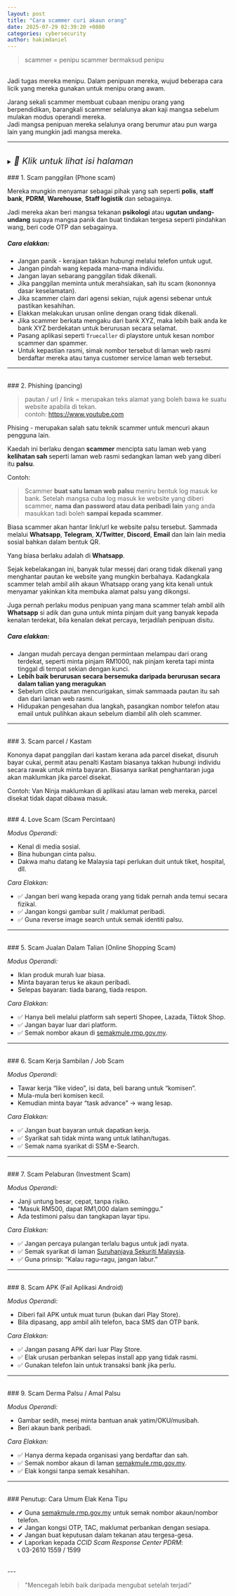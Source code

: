 ```yaml
---
layout: post
title: "Cara scammer curi akaun orang" 
date: 2025-07-29 02:39:20 +0800
categories: cybersecurity 
author: hakimdaniel 
---
```


> scammer = penipu
> scammer bermaksud penipu

<br>
Jadi tugas mereka menipu.  
Dalam penipuan mereka, wujud beberapa cara licik yang mereka gunakan untuk menipu orang awam.  

Jarang sekali scammer membuat cubaan menipu orang yang berpendidikan, barangkali scammer selalunya akan kaji mangsa sebelum mulakan modus operandi mereka.  
Jadi mangsa penipuan mereka selalunya orang berumur atau pun warga lain yang mungkin jadi mangsa mereka.

---
<br>

<details>
  <summary><em style="font-size:20px;">📖 Klik untuk lihat isi halaman</em></summary>

  <ol>
    <li><a href="#1-scam-panggilan-phone-scam">Scam panggilan</a></li>
    <li><a href="#2-phishing-pancing">Phishing (pancing)</a></li>
    <li><a href="#3-scam-parcel--kastam">Scam parcel / kastam</a></li>
    <li><a href="#4-love-scam-scam-percintaan">Love Scam</a></li>
    <li><a href="#5-scam-jualan-dalam-talian-online-shopping-scam">Scam jualan dalam talian</a></li>
    <li><a href="#6-scam-kerja-sambilan--job-scam">Scam kerja sambilan</a></li>
    <li><a href="#7-scam-pelaburan-investment-scam">Scam pelaburan</a></li>
    <li><a href="#8-scam-apk-fail-aplikasi-android">Scam APK</a></li>
    <li><a href="#9-scam-derma-palsu--amal-palsu">Scam derma palsu</a></li>
    <li><a href="#penutup-cara-umum-elak-kena-tipu">Penutup</a></li>
  </ol>

</details>


<br>
### 1. Scam panggilan (Phone scam)

Mereka mungkin menyamar sebagai pihak yang sah seperti **polis**, **staff bank**, **PDRM**, **Warehouse**, **Staff logistik** dan sebagainya.

Jadi mereka akan beri mangsa tekanan **psikologi** atau **ugutan undang-undang** supaya mangsa panik dan buat tindakan tergesa seperti pindahkan wang, beri code OTP dan sebagainya.

##### Cara elakkan:
- Jangan panik - kerajaan takkan hubungi melalui telefon untuk ugut.
- Jangan pindah wang kepada mana-mana individu.
- Jangan layan sebarang panggilan tidak dikenali.
- Jika panggilan meminta untuk merahsiakan, sah itu scam (kononnya dasar keselamatan).
- Jika scammer claim dari agensi sekian, rujuk agensi sebenar untuk pastikan kesahihan.
- Elakkan melakukan urusan online dengan orang tidak dikenali.
- Jika scammer berkata mengaku dari bank XYZ, maka lebih baik anda ke bank XYZ berdekatan untuk berurusan secara selamat.
- Pasang aplikasi seperti `Truecaller` di playstore untuk kesan nombor scammer dan spammer.
- Untuk kepastian rasmi, simak nombor tersebut di laman web rasmi berdaftar mereka atau tanya customer service laman web tersebut.

---
<br>
### 2. Phishing (pancing)

> pautan / url / link = merupakan teks alamat yang boleh bawa ke suatu website apabila di tekan.
> <br>contoh: <https://www.youtube.com>

Phising - merupakan salah satu teknik scammer untuk mencuri akaun pengguna lain.

Kaedah ini berlaku dengan **scammer** mencipta satu laman web yang **kelihatan sah** seperti laman web rasmi sedangkan laman web yang diberi itu **palsu**.

Contoh:
> Scammer **buat satu laman web palsu** meniru bentuk log masuk ke bank.
> Setelah mangsa cuba log masuk ke website yang diberi scammer, **nama dan password atau data peribadi lain**
> yang anda masukkan tadi boleh **sampai kepada scammer**.

Biasa scammer akan hantar link/url ke website palsu tersebut. Sammada melalui **Whatsapp**, **Telegram**, **X/Twitter**, **Discord**, **Email** dan lain lain media sosial bahkan dalam bentuk QR.

Yang biasa berlaku adalah di **Whatsapp**.

Sejak kebelakangan ini, banyak tular messej dari orang tidak dikenali yang menghantar pautan ke website yang mungkin berbahaya. Kadangkala scammer telah ambil alih akaun Whatsapp orang yang kita kenali untuk menyamar yakinkan kita membuka alamat palsu yang dikongsi.

Juga pernah perlaku modus penipuan yang mana scammer telah ambil alih **Whatsapp** si adik dan guna untuk minta pinjam duit yang banyak kepada kenalan terdekat, bila kenalan dekat percaya, terjadilah penipuan disitu.

##### Cara elakkan:
- Jangan mudah percaya dengan permintaan melampau dari orang terdekat, seperti minta pinjam RM1000, nak pinjam kereta tapi minta tinggal di tempat sekian dengan kunci.
- **Lebih baik berurusan secara bersemuka daripada berurusan secara dalam talian yang meragukan**
- Sebelum click pautan mencurigakan, simak sammaada pautan itu sah dan dari laman web rasmi.
- Hidupakan pengesahan dua langkah, pasangkan nombor telefon atau email untuk pulihkan akaun sebelum diambil alih oleh scammer.

---
<br>
### 3. Scam parcel / Kastam

Kononya dapat panggilan dari kastam kerana ada parcel disekat, disuruh bayar cukai, permit atau penalti
Kastam biasanya takkan hubungi individu secara rawak untuk minta bayaran.
Biasanya sarikat penghantaran juga akan maklumkan jika parcel disekat.

Contoh: Van Ninja maklumkan di aplikasi atau laman web mereka, parcel disekat tidak dapat dibawa masuk.

<br>
### 4. Love Scam (Scam Percintaan)

*Modus Operandi:*
- Kenal di media sosial.
- Bina hubungan cinta palsu.
- Dakwa mahu datang ke Malaysia tapi perlukan duit untuk tiket, hospital, dll.

*Cara Elakkan:*
- ✅ Jangan beri wang kepada orang yang tidak pernah anda temui secara fizikal.
- ✅ Jangan kongsi gambar sulit / maklumat peribadi.
- ✅ Guna reverse image search untuk semak identiti palsu.

---
<br>
### 5. Scam Jualan Dalam Talian (Online Shopping Scam)

*Modus Operandi:*
- Iklan produk murah luar biasa.
- Minta bayaran terus ke akaun peribadi.
- Selepas bayaran: tiada barang, tiada respon.

*Cara Elakkan:*
- ✅ Hanya beli melalui platform sah seperti Shopee, Lazada, Tiktok Shop.
- ✅ Jangan bayar luar dari platform.
- ✅ Semak nombor akaun di [semakmule.rmp.gov.my](https://semakmule.rmp.gov.my).

---
<br>
### 6. Scam Kerja Sambilan / Job Scam

*Modus Operandi:*
- Tawar kerja “like video”, isi data, beli barang untuk “komisen”.
- Mula-mula beri komisen kecil.
- Kemudian minta bayar “task advance” → wang lesap.

*Cara Elakkan:*
- ✅ Jangan buat bayaran untuk dapatkan kerja.
- ✅ Syarikat sah tidak minta wang untuk latihan/tugas.
- ✅ Semak nama syarikat di SSM e-Search.

---
<br>
### 7. Scam Pelaburan (Investment Scam)

*Modus Operandi:*
- Janji untung besar, cepat, tanpa risiko.
- “Masuk RM500, dapat RM1,000 dalam seminggu.”
- Ada testimoni palsu dan tangkapan layar tipu.

*Cara Elakkan:*
- ✅ Jangan percaya pulangan terlalu bagus untuk jadi nyata.
- ✅ Semak syarikat di laman [Suruhanjaya Sekuriti Malaysia](https://www.sc.com.my).
- ✅ Guna prinsip: “Kalau ragu-ragu, jangan labur.”

---
<br>
###  8. Scam APK (Fail Aplikasi Android)

*Modus Operandi:*
- Diberi fail APK untuk muat turun (bukan dari Play Store).
- Bila dipasang, app ambil alih telefon, baca SMS dan OTP bank.

*Cara Elakkan:*
- ✅ Jangan pasang APK dari luar Play Store.
- ✅ Elak urusan perbankan selepas install app yang tidak rasmi.
- ✅ Gunakan telefon lain untuk transaksi bank jika perlu.

---
<br>
### 9. Scam Derma Palsu / Amal Palsu

*Modus Operandi:*
- Gambar sedih, mesej minta bantuan anak yatim/OKU/musibah.
- Beri akaun bank peribadi.

*Cara Elakkan:*
- ✅ Hanya derma kepada organisasi yang berdaftar dan sah.
- ✅ Semak nombor akaun di laman [semakmule.rmp.gov.my](https://semakmule.rmp.gov.my).
- ✅ Elak kongsi tanpa semak kesahihan.

---
<br>
### Penutup: Cara Umum Elak Kena Tipu

- ✔ Guna [semakmule.rmp.gov.my](https://semakmule.rmp.gov.my) untuk semak nombor akaun/nombor telefon.
- ✔ Jangan kongsi OTP, TAC, maklumat perbankan dengan sesiapa.
- ✔ Jangan buat keputusan dalam tekanan atau tergesa-gesa.
- ✔ Laporkan kepada *CCID Scam Response Center PDRM*:  
  📞 03-2610 1559 / 1599
<br>
---

> "Mencegah lebih baik daripada mengubat setelah terjadi"
